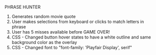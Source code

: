 PHRASE HUNTER

1. Generates random movie quote
2. User makes selections from keyboard or clicks to match letters in phrase
3. User has 5 misses available before GAME OVER!
4. CSS - Changed button hover states to have a white outline and same background color as the overlay
5. CSS - Changed font to "font-family: 'Playfair Display', serif"